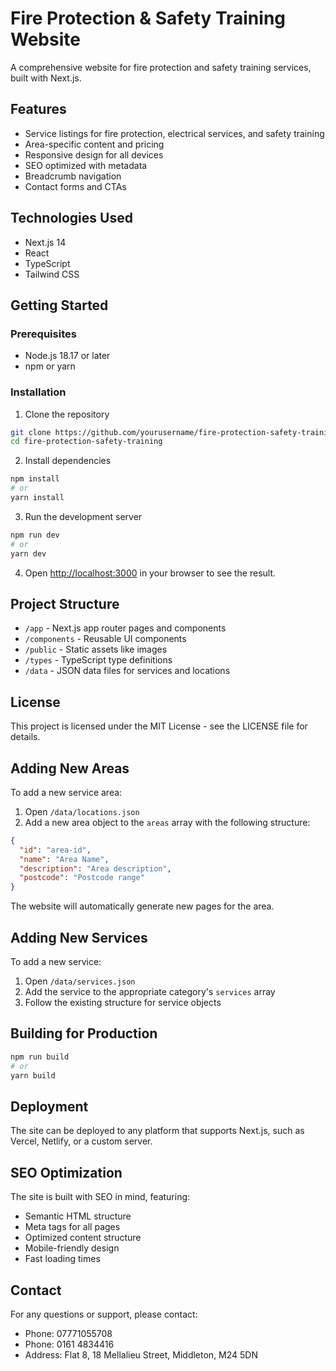 # Fire Protection & Safety Training Website

A comprehensive website for fire protection and safety training services, built with Next.js.

## Features

- Service listings for fire protection, electrical services, and safety training
- Area-specific content and pricing
- Responsive design for all devices
- SEO optimized with metadata
- Breadcrumb navigation
- Contact forms and CTAs

## Technologies Used

- Next.js 14
- React
- TypeScript
- Tailwind CSS

## Getting Started

### Prerequisites

- Node.js 18.17 or later
- npm or yarn

### Installation

1. Clone the repository
```bash
git clone https://github.com/yourusername/fire-protection-safety-training.git
cd fire-protection-safety-training
```

2. Install dependencies
```bash
npm install
# or
yarn install
```

3. Run the development server
```bash
npm run dev
# or
yarn dev
```

4. Open [http://localhost:3000](http://localhost:3000) in your browser to see the result.

## Project Structure

- `/app` - Next.js app router pages and components
- `/components` - Reusable UI components
- `/public` - Static assets like images
- `/types` - TypeScript type definitions
- `/data` - JSON data files for services and locations

## License

This project is licensed under the MIT License - see the LICENSE file for details.

## Adding New Areas

To add a new service area:

1. Open `/data/locations.json`
2. Add a new area object to the `areas` array with the following structure:
```json
{
  "id": "area-id",
  "name": "Area Name",
  "description": "Area description",
  "postcode": "Postcode range"
}
```

The website will automatically generate new pages for the area.

## Adding New Services

To add a new service:

1. Open `/data/services.json`
2. Add the service to the appropriate category's `services` array
3. Follow the existing structure for service objects

## Building for Production

```bash
npm run build
# or
yarn build
```

## Deployment

The site can be deployed to any platform that supports Next.js, such as Vercel, Netlify, or a custom server.

## SEO Optimization

The site is built with SEO in mind, featuring:
- Semantic HTML structure
- Meta tags for all pages
- Optimized content structure
- Mobile-friendly design
- Fast loading times

## Contact

For any questions or support, please contact:
- Phone: 07771055708
- Phone: 0161 4834416
- Address: Flat 8, 18 Mellalieu Street, Middleton, M24 5DN 